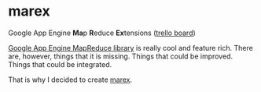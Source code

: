 marex
=====

Google App Engine **Ma**p **R**educe **Ex**tensions ([trello board](https://trello.com/board/marex-dev/51089e43ab641262520030c3))

[Google App Engine MapReduce library](http://code.google.com/p/appengine-mapreduce/) is really cool and feature rich.
There are, however, things that it is missing. Things that could be improved. Things that could be integrated.

That is why I decided to create [marex](/).

